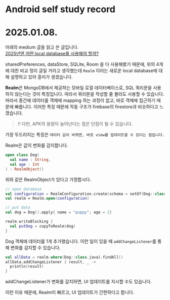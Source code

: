 # Android self study record

# 2025.01.08. 
아래의 medium 글을 읽고 쓴 글입니다.  
[2025년엔 어떤 local database를 사용해야 할까?](https://proandroiddev.com/which-local-database-should-you-choose-in-2025-comparing-realm-sqldelight-and-room-4221b354c899)
  
sharedPreferences, dataStore, SQLite, Room 을 다 사용해봤기 때문에, 위의 4개에 대한 비교 정리 글일 거라고 생각했는데 `Realm` 이라는 새로운 local database에 대해 설명하고 있어 흥미가 생겼습니다.


**Realm**은 MongoDB에서 제공하는 모바일 로컬 데이터베이스로, SQL 쿼리문을 사용하지 않는다는 것이 특징입니다. 따라서 쿼리문을 작성할 줄 몰라도 사용할 수 있습니다.    
따라서 중간에 데이터를 객체에 mapping 하는 과정이 없고, 바로 객체에 접근하기 때문에 빠릅니다.
이러한 특징 때문에 작동 구조가 firebase의 firestore과 비슷하다고 느꼈습니다.   
> ‼ 다만, APK의 용량이 늘어난다는 점은 단점이 될 수 있습니다.

가장 두드러지는 특징은 `데이터 값이 바뀌면, 바로 view를 업데이트할 수 있다는 점입니다.` 

Realm은 값이 변화를 감지합니다.  
```kotlin
open class Dog(
  val name : String,
  val age : Int
) : RealmObject()
```
위와 같은 RealmObject가 있다고 가정합시다. 
```kotlin
// open database
val configuration = RealmConfiguration.create(schema = setOf(Dog::class)) 
val realm = Realm.open(configuration)

// put data
val dog = Dog().apply{ name = "puppy"; age = 2}

realm.writeBlocking {
  val putDog = copyToRealm(dog)
}
```
Dog 객체에 데이터를 1개 추가했습니다. 
이런 일이 있을 때 `addChangeListener`를 통해 변화를 감지할 수 있습니다.
```kotlin
val allData = realm.where(Dog::class.java).findAll()
allData.addChangeListener { result, _ ->
  println(result)
}
```
addChangeListener가 변화를 감지하면, UI 업데이트를 지시할 수도 있습니다.

이런 이유 때문에, Realm이 빠르고, UI 업데이트가 간편하다고 합니다.
